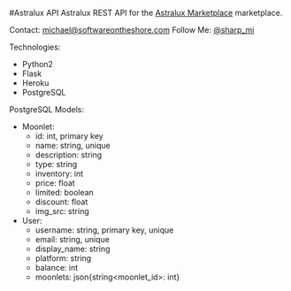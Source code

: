 #Astralux API
Astralux REST API for the [Astralux Marketplace](https://github.com/masharp/astralux)
marketplace.  

Contact: michael@softwareontheshore.com
Follow Me: [@sharp_mi]('https://www.twitter.com/sharp_mi')

Technologies:
  * Python2
  * Flask
  * Heroku
  * PostgreSQL  

PostgreSQL Models:
  * Moonlet:
    * id: int, primary key
    * name: string, unique
    * description: string
    * type: string
    * inventory: int
    * price: float
    * limited: boolean
    * discount: float
    * img_src: string
  * User:
    * username: string, primary key, unique
    * email: string, unique
    * display_name: string
    * platform: string
    * balance: int
    * moonlets: json{string<moonlet_id>: int<amount>}
